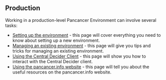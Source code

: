 ## Production

Working in a production-level Pancancer Environment can involve several tasks:

  - [Setting up the environment](https://github.com/ICGC-TCGA-PanCancer/pancancer-documentation/blob/feature/documentation_overhaul/production/setup_env.md#setting-up-a-pancancer-environment) - this page will cover everything you need to know about setting up a new environment.
  - [Managing an existing environment](https://github.com/ICGC-TCGA-PanCancer/pancancer-documentation/blob/feature/documentation_overhaul/production/fleet_management.md#managing-an-existing-pancancer-environment) - this page will give you tips and tricks for managing an existing environment.
  - [Using the Central Decider Client](https://github.com/ICGC-TCGA-PanCancer/pancancer-documentation/blob/feature/documentation_overhaul/production/central_decider_client.md#the-central-decider-client) - this page will show you how to interact with the Central Decider client.
  - [Using the pancancer.info website](https://github.com/ICGC-TCGA-PanCancer/pancancer-documentation/blob/feature/documentation_overhaul/production/pancancer_info_site.md#the-pancancerinfo-website) - this page will tell you about the useful resources on the pancancer.info website.
